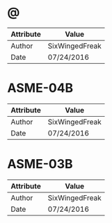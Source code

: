 # @
| Attribute | Value |
| ---  | ---     |
| Author | SixWingedFreak |
| Date | 07/24/2016 |
# ASME-04B
| Attribute | Value |
| ---  | ---     |
| Author | SixWingedFreak |
| Date | 07/24/2016 |
# ASME-03B
| Attribute | Value |
| ---  | ---     |
| Author | SixWingedFreak |
| Date | 07/24/2016 |
